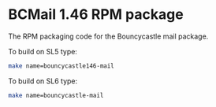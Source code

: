 # BCMail 1.46 RPM package

The RPM packaging code for the Bouncycastle mail package.

To build on SL5 type:

```bash
make name=bouncycastle146-mail
```

To build on SL6 type:

```bash
make name=bouncycastle-mail
```

